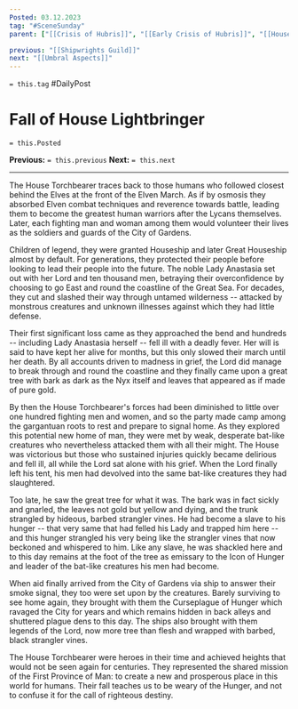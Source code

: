 ```yaml
---
Posted: 03.12.2023
tag: "#SceneSunday"
parent: ["[[Crisis of Hubris]]", "[[Early Crisis of Hubris]]", "[[House Lightbringer]]", "[[Nyxblight Tree]]"]

previous: "[[Shipwrights Guild]]"
next: "[[Umbral Aspects]]"
---
```

`= this.tag` #DailyPost 
# Fall of House Lightbringer
`= this.Posted`

**Previous:** `= this.previous`
**Next:** `= this.next`

---

The House Torchbearer traces back to those humans who followed closest behind the Elves at the front of the Elven March. As if by osmosis they absorbed Elven combat techniques and reverence towards battle, leading them to become the greatest human warriors after the Lycans themselves. Later, each fighting man and woman among them would volunteer their lives as the soldiers and guards of the City of Gardens.

Children of legend, they were granted Houseship and later Great Houseship almost by default. For generations, they protected their people before looking to lead their people into the future. The noble Lady Anastasia set out with her Lord and ten thousand men, betraying their overconfidence by choosing to go East and round the coastline of the Great Sea. For decades, they cut and slashed their way through untamed wilderness -- attacked by monstrous creatures and unknown illnesses against which they had little defense.

Their first significant loss came as they approached the bend and hundreds -- including Lady Anastasia herself -- fell ill with a deadly fever. Her will is said to have kept her alive for months, but this only slowed their march until her death. By all accounts driven to madness in grief, the Lord did manage to break through and round the coastline and they finally came upon a great tree with bark as dark as the Nyx itself and leaves that appeared as if made of pure gold.

By then the House Torchbearer's forces had been diminished to little over one hundred fighting men and women, and so the party made camp among the gargantuan roots to rest and prepare to signal home. As they explored this potential new home of man, they were met by weak, desperate bat-like creatures who nevertheless attacked them with all their might. The House was victorious but those who sustained injuries quickly became delirious and fell ill, all while the Lord sat alone with his grief. When the Lord finally left his tent, his men had devolved into the same bat-like creatures they had slaughtered.

Too late, he saw the great tree for what it was. The bark was in fact sickly and gnarled, the leaves not gold but yellow and dying, and the trunk strangled by hideous, barbed strangler vines. He had become a slave to his hunger -- that very same that had felled his Lady and trapped him here -- and this hunger strangled his very being like the strangler vines that now beckoned and whispered to him. Like any slave, he was shackled here and to this day remains at the foot of the tree as emissary to the Icon of Hunger and leader of the bat-like creatures his men had become.

When aid finally arrived from the City of Gardens via ship to answer their smoke signal, they too were set upon by the creatures. Barely surviving to see home again, they brought with them the Curseplague of Hunger which ravaged the City for years and which remains hidden in back alleys and shuttered plague dens to this day. The ships also brought with them legends of the Lord, now more tree than flesh and wrapped with barbed, black strangler vines.

The House Torchbearer were heroes in their time and achieved heights that would not be seen again for centuries. They represented the shared mission of the First Province of Man: to create a new and prosperous place in this world for humans. Their fall teaches us to be weary of the Hunger, and not to confuse it for the call of righteous destiny.